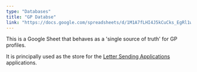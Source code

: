 ```yaml
---
type: "Databases"
title: "GP Databse"
link: "https://docs.google.com/spreadsheets/d/1M1A7fLHI4J5kCuCks_EgRl1wbPTeLYrDvtL7lTWnU2M/edit#gid=0"
---
```


This is a Google Sheet that behaves as a 'single source of truth' for GP profiles.

It is principally used as the store for the [Letter Sending Applications](/projects/fax-from-drive) applications.
